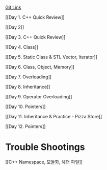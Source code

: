 [Git Link](https://github.com/phoenixx1/Robert-Lafore)

[[Day 1. C++ Quick Review]]

[[Day 2]]

[[Day 3. C++ Quick Review]]

[[Day 4. Class]]

[[Day 5. Static Class & STL Vector, Iterator]]

[[Day 6. Class, Object, Memory]]

[[Day 7. Overloading]]

[[Day 8. Inheritance]]

[[Day 9. Operator Overloading]]

[[Day 10. Pointers]]

[[Day 11. Inheritance & Practice - Pizza Store]]

[[Day 12.  Pointers]]







# Trouble Shootings

[[C++ Namespace, 모듈화, 헤더 파일]]